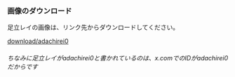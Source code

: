 ### 画像のダウンロード

足立レイの画像は、リンク先からダウンロードしてください。

[download/adachirei0](https://findx-Ifindit.github.io/wplace/download/images/adachirei0)

###### ちなみに足立レイがadachirei0と書かれているのは、x.comでのIDがadachirei0だからです
